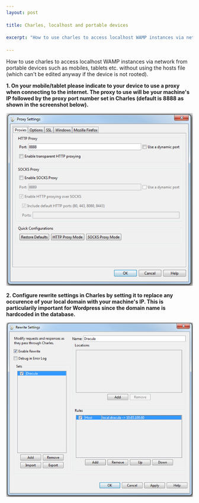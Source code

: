 ```yaml
---
layout: post

title: Charles, localhost and portable devices

excerpt: "How to use charles to access localhost WAMP instances via network from portable devices such as mobiles, tablets etc. without using the hosts file."

---
```


How to use charles to access localhost WAMP instances via network from portable devices such as mobiles, tablets etc. without using the hosts file (which can't be edited anyway if the device is not rooted).

**1. On your mobile/tablet please indicate to your device to use a proxy when connecting to the internet. The proxy to use will be your machine's IP followed by the proxy port number set in Charles (default is 8888 as shown in the screenshot below).**

![Charles port configuration](/images/charles/charles-port.png)

**2. Configure rewrite settings in Charles by setting it to replace any occurence of your local domain with your machine's IP. This is particularily important for Wordpress since the domain name is hardcoded in the database.**

![Charles rewrite settings](/images/charles/charles-rewrite.png)